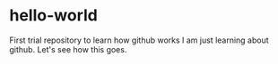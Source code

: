 # hello-world
First trial repository to learn how github works
I am just learning about github.
Let's see how this goes.
